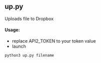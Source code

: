## up.py
Uploads file to Dropbox

#### Usage:
- replace API2_TOKEN to your token value
- launch
```
python3 up.py filename
```
